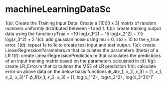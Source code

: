 # machineLearningDataSc

1(a): Create the Training Input Data: Create a [1000 x 3] matrix of random numbers uniformly distributed between -1 and 1.
1(b): create training output data using the function 𝑦𝑇𝑟𝑢𝑒 = −10 log(𝑥_1^2) − 15 log(𝑥_2^2) − 7.5 log(𝑥_3^2) + 2
1(c): add gaussian noise using mu = 0, std = 10 to the y_true error.
1(d): repeat 1a to 1c to create test input and test output.
1(e): create LinearRegressionParameters.m that calculates the parameters (theta) of a LR
1(f): create LinearRegressionPrediction.m that calculates the predictions of an input training matrix based on the parameters calculated in (d)
1(g): create LR_Error.m that calculates the MSE of LR prediction
1(h): calculate error on above data on the below basis functions
𝜙_𝐴(𝑥_1, 𝑥_2, 𝑥_3) = [1, 𝑥_1, 𝑥_2, 𝑥_3]^𝑇
𝜙_𝐵(𝑥_1, 𝑥_2, 𝑥_3) = [1, log(𝑥_1^2) , log(𝑥_2^2) , log(𝑥_3^3)]^𝑇
